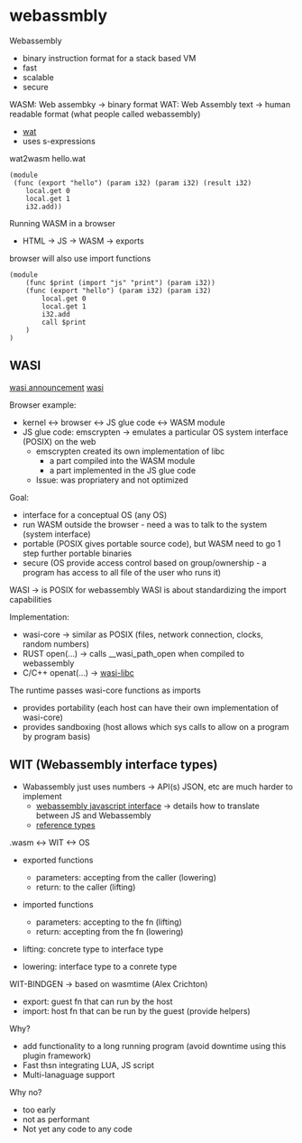 # webassmbly

Webassembly
- binary instruction format for a stack based VM
- fast
- scalable
- secure


WASM: Web assembky -> binary format
WAT: Web Assembly text -> human readable format (what people called webassembly)
- [wat](https://developer.mozilla.org/en-US/docs/WebAssembly/Understanding_the_text_format)
- uses s-expressions

wat2wasm hello.wat

```wat
(module
 (func (export "hello") (param i32) (param i32) (result i32)
    local.get 0
    local.get 1
    i32.add))
```

Running WASM in a browser
- HTML -> JS -> WASM -> exports

browser will also use import functions

```wat
(module
    (func $print (import "js" "print") (param i32))
    (func (export "hello") (param i32) (param i32)
        local.get 0
        local.get 1
        i32.add
        call $print
    )
)
```

## WASI

[wasi announcement](https://hacks.mozilla.org/2019/03/standardizing-wasi-a-webassembly-system-interface/)
[wasi](https://wasi.dev)

Browser example:
- kernel <-> browser <-> JS glue code <-> WASM module
- JS glue code: emscrypten -> emulates a particular OS system interface (POSIX) on the web
    - emscrypten created its own implementation of libc
        - a part compiled into the WASM module
        - a part implemented in the JS glue code
    - Issue: was propriatery and not optimized

Goal:
- interface for a conceptual OS (any OS)
- run WASM outside the browser - need a was to talk to the system (system interface)
- portable (POSIX gives portable source code), but WASM need to go 1 step further portable binaries
- secure (OS provide access control based on group/ownership - a program has access to all file of the user who runs it)


WASI -> is POSIX for webassembly
WASI is about standardizing the import capabilities

Implementation:
- wasi-core -> similar as POSIX (files, network connection, clocks, random numbers)
- RUST open(...) -> calls __wasi_path_open when compiled to webassembly
- C/C++ openat(...) -> [wasi-libc](https://github.com/WebAssembly/wasi-libc)

The runtime passes wasi-core functions as imports 
- provides portability (each host can have their own implementation of wasi-core)
- provides sandboxing (host allows which sys calls to allow on a program by program basis)

## WIT (Webassembly interface types)

- Wabassembly just uses numbers -> API(s) JSON, etc are much harder to implement
    - [webassembly javascript interface](https://www.w3.org/TR/wasm-js-api/#intro) -> details how to translate between JS and Webassembly
    - [reference types](https://github.com/WebAssembly/reference-types/blob/master/proposals/reference-types/Overview.md#language-extensions)

.wasm <-> WIT <-> OS

- exported functions
    - parameters: accepting from the caller (lowering)
    - return: to the caller (lifting)
- imported functions
    - parameters: accepting to the fn (lifting)
    - return: accepting from the fn (lowering)

- lifting: concrete type to interface type
- lowering: interface type to a conrete type

WIT-BINDGEN -> based on wasmtime (Alex Crichton)
- export: guest fn that can run by the host
- import: host fn that can be run by the guest (provide helpers)

Why?
- add functionality to a long running program (avoid downtime using this plugin framework)
- Fast thsn integrating LUA, JS script
- Multi-lanaguage support

Why no?
- too early
- not as performant
- Not yet any code to any code